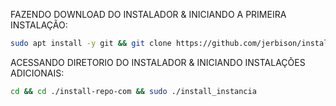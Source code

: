 FAZENDO DOWNLOAD DO INSTALADOR & INICIANDO A PRIMEIRA INSTALAÇÃO:

```bash
sudo apt install -y git && git clone https://github.com/jerbison/install-repo-com.git && sudo chmod -R 777 ./install-repo-com && cd ./install-repo-com && sudo ./install_primaria
```

ACESSANDO DIRETORIO DO INSTALADOR & INICIANDO INSTALAÇÕES ADICIONAIS:
```bash
cd && cd ./install-repo-com && sudo ./install_instancia
```

